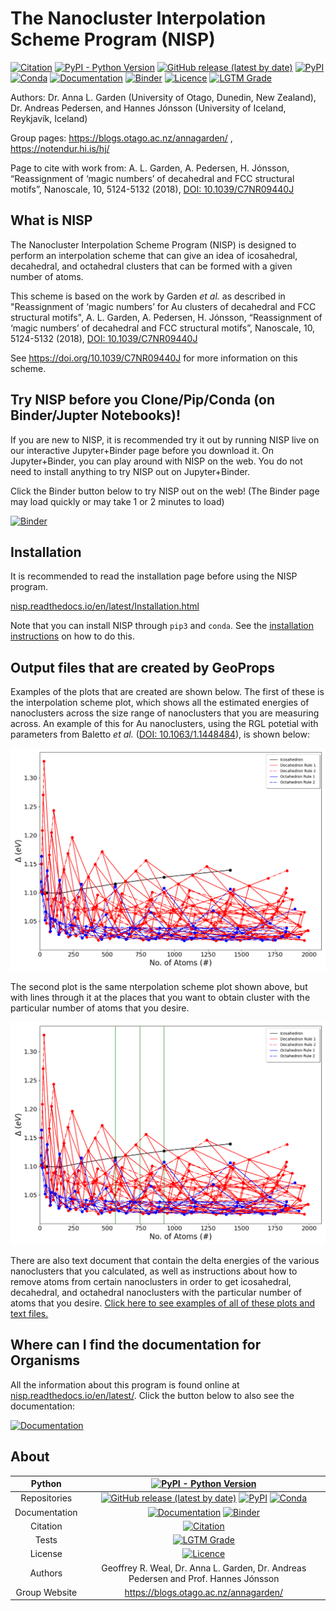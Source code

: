 # The Nanocluster Interpolation Scheme Program (NISP)

[![Citation](https://img.shields.io/badge/Citation-click%20here-green.svg)](https://doi.org/10.1039/C7NR09440J)
[![PyPI - Python Version](https://img.shields.io/pypi/pyversions/NISP)](https://docs.python.org/3/)
[![GitHub release (latest by date)](https://img.shields.io/github/v/release/GardenGroupUO/NISP)](https://github.com/GardenGroupUO/NISP)
[![PyPI](https://img.shields.io/pypi/v/NISP)](https://pypi.org/project/NISP/)
[![Conda](https://img.shields.io/conda/v/gardengroupuo/nisp)](https://anaconda.org/GardenGroupUO/nisp)
[![Documentation](https://img.shields.io/badge/Docs-click%20here-brightgreen)](https://nisp.readthedocs.io/en/latest/)
[![Binder](https://mybinder.org/badge_logo.svg)](https://mybinder.org/v2/gh/GardenGroupUO/NISP/main?urlpath=lab)
[![Licence](https://img.shields.io/github/license/GardenGroupUO/NISP)](https://www.gnu.org/licenses/agpl-3.0.en.html)
[![LGTM Grade](https://img.shields.io/lgtm/grade/python/github/GardenGroupUO/NISP)](https://lgtm.com/projects/g/GardenGroupUO/NISP/context:python)

Authors: Dr. Anna L. Garden (University of Otago, Dunedin, New Zealand), Dr. Andreas Pedersen, and  Hannes Jónsson (University of Iceland, Reykjavík, Iceland)

Group pages: https://blogs.otago.ac.nz/annagarden/ , https://notendur.hi.is/hj/

Page to cite with work from: A. L. Garden, A. Pedersen, H. Jónsson, “Reassignment of ‘magic numbers’ of decahedral and FCC structural motifs”, Nanoscale, 10, 5124-5132 (2018), [DOI: 10.1039/C7NR09440J](https://doi.org/10.1039/C7NR09440J)

## What is NISP

The Nanocluster Interpolation Scheme Program (NISP) is designed to perform an interpolation scheme that can give an idea of icosahedral, decahedral, and octahedral clusters that can be formed with a given number of atoms. 

This scheme is based on the work by Garden *et al.* as described in "Reassignment of ‘magic numbers’ for Au clusters of decahedral and FCC structural motifs", A. L. Garden, A. Pedersen, H. Jónsson, “Reassignment of ‘magic numbers’ of decahedral and FCC structural motifs”, Nanoscale, 10, 5124-5132 (2018), [DOI: 10.1039/C7NR09440J](https://doi.org/10.1039/C7NR09440J)

See https://doi.org/10.1039/C7NR09440J for more information on this scheme.

## Try NISP before you Clone/Pip/Conda (on Binder/Jupter Notebooks)!

If you are new to NISP, it is recommended try it out by running NISP live on our interactive Jupyter+Binder page before you download it. On Jupyter+Binder, you can play around with NISP on the web. You do not need to install anything to try NISP out on Jupyter+Binder.

Click the Binder button below to try NISP out on the web! (The Binder page may load quickly or may take 1 or 2 minutes to load)

[![Binder](https://mybinder.org/badge_logo.svg)](https://mybinder.org/v2/gh/GardenGroupUO/NISP/main?urlpath=lab)

## Installation

It is recommended to read the installation page before using the NISP program. 

[nisp.readthedocs.io/en/latest/Installation.html](https://nisp.readthedocs.io/en/latest/Installation.html)

Note that you can install NISP through ``pip3`` and ``conda``. See the [installation instructions](https://nisp.readthedocs.io/en/latest/Installation.html) on how to do this. 

## Output files that are created by GeoProps

Examples of the plots that are created are shown below. The first of these is the interpolation scheme plot, which shows all the estimated energies of nanoclusters across the size range of nanoclusters that you are measuring across. An example of this for Au nanoclusters, using the RGL potetial with parameters from Baletto *et al.* ([DOI: 10.1063/1.1448484](https://doi.org/10.1063/1.1448484)), is shown below:

<p align="center">
	<img src="https://github.com/GardenGroupUO/NISP/blob/main/Documentation/source/results/Au_Max_Size_2000_Interpolation_Scheme.png">
</p>

The second plot is the same nterpolation scheme plot shown above, but with lines through it at the places that you want to obtain cluster with the particular number of atoms that you desire. 

<p align="center">
	<img src="https://github.com/GardenGroupUO/NISP/blob/main/Documentation/source/results/Au_Max_Size_2000_Interpolation_Scheme_with_lines.png">
</p>

There are also text document that contain the delta energies of the various nanoclusters that you calculated, as well as instructions about how to remove atoms from certain nanoclusters in order to get icosahedral, decahedral, and octahedral nanoclusters with the particular number of atoms that you desire. [Click here to see examples of all of these plots and text files.](https://github.com/GardenGroupUO/NISP/tree/main/Documentation/source)

## Where can I find the documentation for Organisms

All the information about this program is found online at [nisp.readthedocs.io/en/latest/](https://nisp.readthedocs.io/en/latest/). Click the button below to also see the documentation: 

[![Documentation](https://img.shields.io/badge/Docs-click%20here-brightgreen)](https://nisp.readthedocs.io/en/latest/)

## About

<div align="center">

| Python | [![PyPI - Python Version](https://img.shields.io/pypi/pyversions/NISP)](https://docs.python.org/3/) | 
|:----------------------:|:-------------------------------------------------------------:|
| Repositories | [![GitHub release (latest by date)](https://img.shields.io/github/v/release/GardenGroupUO/NISP)](https://github.com/GardenGroupUO/NISP) [![PyPI](https://img.shields.io/pypi/v/NISP)](https://pypi.org/project/NISP/) [![Conda](https://img.shields.io/conda/v/gardengroupuo/nisp)](https://anaconda.org/GardenGroupUO/nisp) |
| Documentation | [![Documentation](https://img.shields.io/badge/Docs-click%20here-brightgreen)](https://nisp.readthedocs.io/en/latest/) [![Binder](https://mybinder.org/badge_logo.svg)](https://mybinder.org/v2/gh/GardenGroupUO/Organisms_Jupyter_Examples/main?urlpath=lab) | 
| Citation | [![Citation](https://img.shields.io/badge/Citation-click%20here-green.svg)](https://doi.org/10.1039/C7NR09440J) | 
| Tests | [![LGTM Grade](https://img.shields.io/lgtm/grade/python/github/GardenGroupUO/NISP)](https://lgtm.com/projects/g/GardenGroupUO/NISP/context:python)
| License | [![Licence](https://img.shields.io/github/license/GardenGroupUO/NISP)](https://www.gnu.org/licenses/agpl-3.0.en.html) |
| Authors | Geoffrey R. Weal, Dr. Anna L. Garden, Dr. Andreas Pedersen and Prof. Hannes Jónsson |
| Group Website | https://blogs.otago.ac.nz/annagarden/ |

</div>
